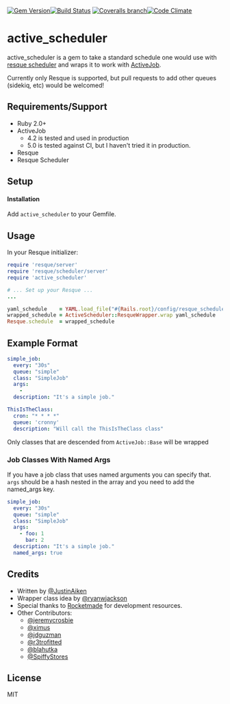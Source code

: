 [![Gem Version](http://img.shields.io/gem/v/active_scheduler.svg)](https://rubygems.org/gems/active_scheduler)[![Build Status](http://img.shields.io/travis/JustinAiken/active_scheduler/master.svg)](http://travis-ci.org/JustinAiken/active_scheduler) [![Coveralls branch](http://img.shields.io/coveralls/JustinAiken/active_scheduler/master.svg)](https://coveralls.io/r/JustinAiken/active_scheduler?branch=master)[![Code Climate](http://img.shields.io/codeclimate/github/JustinAiken/active_scheduler.svg)](https://codeclimate.com/github/JustinAiken/active_scheduler)

# active_scheduler

active_scheduler is a gem to take a standard schedule one would use with [resque scheduler](https://github.com/resque/resque-scheduler) and wraps it to work with [ActiveJob](https://github.com/rails/rails/tree/master/activejob).

Currently only Resque is supported, but pull requests to add other queues (sidekiq, etc) would be welcomed!

## Requirements/Support

- Ruby 2.0+
- ActiveJob
  - 4.2 is tested and used in production
  - 5.0 is tested against CI, but I haven't tried it in production.
- Resque
- Resque Scheduler

## Setup

#### Installation

Add `active_scheduler` to your Gemfile.

## Usage

In your Resque initializer:

```ruby
require 'resque/server'
require 'resque/scheduler/server'
require 'active_scheduler'

# ... Set up your Resque ...
...

yaml_schedule    = YAML.load_file("#{Rails.root}/config/resque_schedule.yaml") || {}
wrapped_schedule = ActiveScheduler::ResqueWrapper.wrap yaml_schedule
Resque.schedule  = wrapped_schedule
```


## Example Format

```yaml
simple_job:
  every: "30s"
  queue: "simple"
  class: "SimpleJob"
  args:
    -
  description: "It's a simple job."

ThisIsTheClass:
  cron: "* * * *"
  queue: 'cronny'
  description: "Will call the ThisIsTheClass class"
```

Only classes that are descended from `ActiveJob::Base` will be wrapped

### Job Classes With Named Args

If you have a job class that uses named arguments you can specify that. `args`
should be a hash nested in the array and you need to add the named_args key.

```yaml
simple_job:
  every: "30s"
  queue: "simple"
  class: "SimpleJob"
  args:
    - foo: 1
      bar: 2
  description: "It's a simple job."
  named_args: true
```

## Credits

- Written by [@JustinAiken](https://www.github.com/JustinAiken)
- Wrapper class idea by [@ryanwjackson](https://www.github.com/ryanwjackson)
- Special thanks to [Rocketmade](https://www.rocketmade.com/) for development resources.
- Other Contributors:
  - [@jeremycrosbie](https://github.com/jeremycrosbie)
  - [@ximus](https://github.com/ximus)
  - [@jdguzman](https://github.com/jdguzman)
  - [@r3trofitted](https://github.com/r3trofitted)
  - [@blahutka](https://github.com/blahutka)
  - [@SpiffyStores](https://github.com/SpiffyStores)

## License

MIT
